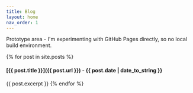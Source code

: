 ```yaml
---
title: Blog
layout: home
nav_order: 1
---
```


Prototype area - I'm experimenting with GitHub Pages directly, so no local build environment.

{% for post in site.posts %}
#### [{{ post.title }}]({{ post.url }}) - {{ post.date | date_to_string }}
{{ post.excerpt }}
{% endfor %}
